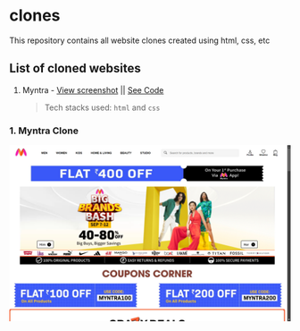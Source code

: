 # clones

This repository contains all website clones created using html, css, etc

## List of cloned websites

1. Myntra - [View screenshot](#1-myntra-clone) || [See Code](https://github.com/Rahullkumr/webtech/tree/myntra_clone)

    >Tech stacks used: `html` and `css`

### 1. Myntra Clone 
    


![myntra_clone](./images/clone_myntra.png)